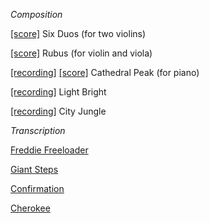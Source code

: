 _Composition_

<a href="https://amahadevan99.github.io/files/website_music/violin_duos_all.pdf"> [score]</a> Six Duos (for two violins)

<a href="https://amahadevan99.github.io/files/website_music/rubus_violin_viola.pdf"> [score]</a> Rubus (for violin and viola)

<a href="https://www.youtube.com/watch?v=UhhYJ2zSoyw"> [recording]</a> <a href="https://amahadevan99.github.io/files/website_music/cathedral_peak_full.pdf"> [score]</a> Cathedral Peak (for piano)

<a href="https://www.youtube.com/watch?v=EyAY5vU0z98"> [recording]</a> Light Bright

<a href="https://www.youtube.com/watch?v=HJV9wWiDl7w"> [recording]</a> City Jungle

_Transcription_

<a href="https://amahadevan99.github.io/files/website_music/freddie_freeloader.pdf"> Freddie Freeloader</a>

<a href="https://amahadevan99.github.io/files/website_music/giant_steps.pdf"> Giant Steps</a>

<a href="https://amahadevan99.github.io/files/website_music/confirmation.pdf"> Confirmation</a>

<a href="https://amahadevan99.github.io/files/website_music/cherokee.pdf"> Cherokee</a>
